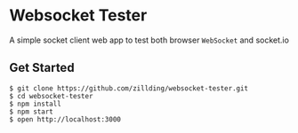 # Websocket Tester

A simple socket client web app to test both browser `WebSocket` and socket.io

## Get Started

```
$ git clone https://github.com/zillding/websocket-tester.git
$ cd websocket-tester
$ npm install
$ npm start
$ open http://localhost:3000
```
